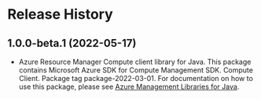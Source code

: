 # Release History

## 1.0.0-beta.1 (2022-05-17)

- Azure Resource Manager Compute client library for Java. This package contains Microsoft Azure SDK for Compute Management SDK. Compute Client. Package tag package-2022-03-01. For documentation on how to use this package, please see [Azure Management Libraries for Java](https://aka.ms/azsdk/java/mgmt).
